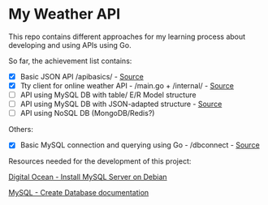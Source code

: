 # My Weather API

This repo contains different approaches for my learning process about developing and using APIs using Go.

So far, the achievement list contains:

- [x] Basic JSON API /apibasics/ - [Source](https://go.dev/doc/tutorial/web-service-gin)
- [x] Tty client for online weather API - /main.go + /internal/ - [Source](https://www.twilio.com/en-us/blog/check-weather-with-go)
- [ ] API using MySQL DB with table/ E/R Model structure 
- [ ] API using MySQL DB with JSON-adapted structure - [Source](https://www.digitalocean.com/community/tutorials/working-with-json-in-mysql)
- [ ] API using NoSQL DB (MongoDB/Redis?) 

Others:
- [x] Basic MySQL connection and querying using Go - /dbconnect - [Source](https://go.dev/doc/tutorial/database-access#set_up_database)

Resources needed for the development of this project:

[Digital Ocean - Install MySQL Server on Debian](https://www.digitalocean.com/community/tutorials/how-to-install-the-latest-mysql-on-debian-10)

[MySQL - Create Database documentation](https://dev.mysql.com/doc/refman/8.4/en/create-table.html)
